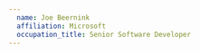 ```yaml
---
  name: Joe Beernink
  affiliation: Microsoft
  occupation_title: Senior Software Developer
---
```

